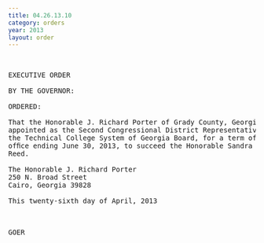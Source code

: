 ```yaml
---
title: 04.26.13.10
category: orders
year: 2013
layout: order
---
```


<pre> 

EXECUTIVE ORDER

BY THE GOVERNOR:

ORDERED:

That the Honorable J. Richard Porter of Grady County, Georgia, is
appointed as the Second Congressional District Representative on
the Technical College System of Georgia Board, for a term of
ofﬁce ending June 30, 2013, to succeed the Honorable Sandra B.
Reed.

The Honorable J. Richard Porter
250 N. Broad Street
Cairo, Georgia 39828

This twenty-sixth day of April, 2013

     

GOER

</pre>

